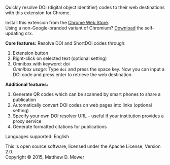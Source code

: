 Quickly resolve DOI (digital object identifier) codes to their web destinations with this extension for Chrome.

Install this extension from the [Chrome Web Store](https://chrome.google.com/webstore/detail/doi-resolver/goanbaknlbojfglcepjnankoobfakbpg).  
Using a non-Google-branded variant of Chromium? [Download](http://mdmower.cmphys.com/wp-content/uploads/doi-resolver/doi-resolver.crx) the self-updating crx.

**Core features:** Resolve DOI and ShortDOI codes through:

1.  Extension button
2.  Right-click on selected text (optional setting)
3.  Omnibox with keyword: doi  
    _Omnibox usage:_ Type `doi` and press the space key. Now you can input a DOI code and press enter to retrieve the web destination.

**Additional features:**

1.  Generate QR codes which can be scanned by smart phones to share a publication
2.  Automatically convert DOI codes on web pages into links (optional setting)
3.  Specify your own DOI resolver URL &ndash; useful if your institution provides a proxy service
4.  Generate formatted citations for publications

Languages supported: English

This is open source software, licensed under the Apache License, Version 2.0.  
Copyright © 2015, Matthew D. Mower
